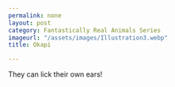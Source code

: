 ```yaml
---
permalink: none
layout: post
category: Fantastically Real Animals Series
imageurl: "/assets/images/Illustration3.webp"
title: Okapi

---
```


They can lick their own ears!
